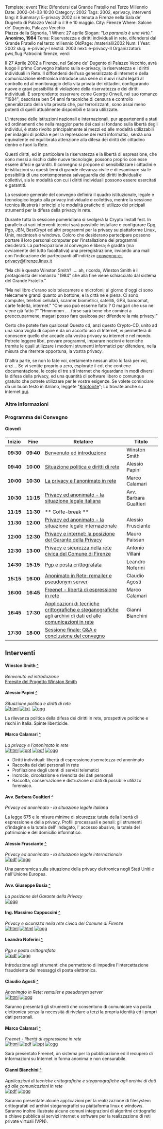 Template: event
Title: Difendersi dal Grande Fratello nel Terzo Millennio
Date: 2002-04-03 10:20
Category: 2002
Tags: 2002, eprivacy, interventi
lang: it
Summary: E-privacy 2002 si è tenuta a
         Firenze nella Sala de' Dugento di Palazzo Vecchio
         il 9 e 10 maggio.
City: Firenze
Where: Salone de' Dugento, Palazzo Vecchio<br/>Piazza della Signoria, 1
When: 27 aprile
Slogan: <i>"La paranoia è una virtù."</i><br><b>Anonimo, 1984</b>
Tema: Riservatezza e diritti individuali in rete, difendersi dal Grande Fratello nel terzo millennio
OldPage: /materiali/2002
Num: I
Year: 2002
slug: e-privacy-I
nextid: 2003
next: e-privacy-II
Organizzatori: pws,flug
Patrocini: firenze, verdi


Il 27 Aprile 2002 a Firenze, nel Salone de' Dugento di Palazzo Vecchio, avrà luogo il primo
Convegno italiano sulla e-privacy, la riservatezza e i diritti individuali in Rete.
Il diffondersi dell'uso generalizzato di internet e della comunicazione elettronica introduce
una serie di nuovi rischi legati al controllo ed al monitoraggio della vita privata dei cittadini,
configurando nuove e gravi possibilità di violazione della riservatezza e dei diritti individuali.
È sorprendente osservare come George Orwell, nel suo romanzo "1984", descrisse ben 54 anni fa
tecniche di censura e controllo generalizzato della vita privata che, pur terrorizzanti, sono
assai meno potenti di quelli attualmente disponibili e talora
utilizzate.

L'interesse delle istituzioni nazionali e internazionali, pur appartenenti a stati ed ordinamenti
che nella maggior parte dei casi si fondano sulla libertà degli individui, è stato rivolto
principalmente ai mezzi ed alle modalità utilizzabili per indagini di polizia e per la
repressione dei reati informatici, senza una equivalente ed equilibrata attenzione alla
difesa dei diritti del cittadino dentro e fuori la Rete.

Questi diritti, ed in particolare la riservatezza e la libertà di espressione, che sono
messi a rischio dalle nuove tecnologie, possono proprio con esse essere difesi e garantiti.
Il convegno si propone di sensibilizzare i cittadini e le istituzioni su questi temi di
grande rilevanza civile e di esaminare sia le possibilità di una contemporanea salvaguardia
dei diritti individuali e collettivi, sia le modalità con cui i diritti individuali possono
essere esercitati e garantiti.

La sessione generale del convegno definirà il quadro istituzionale, legale e tecnologico
legato alla privacy individuale e collettiva, mentre la sessione tecnica illustrerà i
principi e le modalità pratiche di utilizzo dei pricipali strumenti per la difesa della
privacy in rete.

Durante tutta la sessione pomeridiana si svolgerà la Crypto Install fest.
In parallelo ai vari interventi tecnici sarà possibile installare e configurare Gpg,
Pgp, JBN, BestCrypt ed altri programmi per la privacy su piattaforme Linux, Unix, macintosh e windows.
Coloro che desiderano partecipare possono portare il loro personal computer per
l'installazione dei programmi desiderati.
La partecipazione al convegno è libera; è gradita (ma ovviamente del tutto facoltativa)
una preregistrazione, inviando una mail con l'indicazione dei partecipanti all'indirizzo
convegno-e-privacy@firenze.linux.it

"Ma chi è questo Winston Smith? .... ah, ricordo, Winston Smith è il
protagonista del romanzo "1984" che alla fine viene schiacciato dal
sistema del Grande Fratello."

"Ma nel libro c'erano solo telecamere e microfoni; al giorno d'oggi ci sono telecamere grandi
quanto un bottone, e la città ne è piena. Ci sono computer, telefoni cellulari, scanner
biometrici, satelliti, GPS, bancomat, carte fedeltà, internet." 
"Che uso può esserne fatto ? O magari che uso ne viene già fatto ?" 
"Hmmmmm .... forse sarà bene che cominci a preoccuparmene, magari posso fare qualcosa per
difendere la mia privacy!" 

Certo che potete fare qualcosa! Questo cd, anzi questo Crypto-CD, unito ad una sana voglia
di capire e da un accorto uso di Internet, vi permetterà di conoscere quello che accade alla
vostra privacy su internet e nel mondo. 
Potrete leggere libri, provare programmi, imparare nozioni e tecniche tramite le quali
utilizzare i moderni strumenti informatici per difendere, nella misura che riterrete
opportuna, la vostra privacy.

D'altra parte, se non lo fate voi, certamente nessun altro lo farà per voi, anzi... 
Se vi sentite proprio a zero, esplorate il cd, che contiene documentazione, le copie di tre
siti Internet che riguardano in modi diversi la difesa della privacy, ed una quantità di
software libero o comunque gratuito che potrete utilizzare per le vostre esigenze. 
Se volete cominciare da un buon testo in italiano, leggete "[Kriptonite](./documenti/Kriptonite_libro.pdf)";
Lo trovate anche su internet [qui](http://www.kyuzz.org/anon/aggiorna.html). 

### Altre informazioni

### <a name="programma"></a>Programma del Convegno
 
#### <a name="day"></a>Giovedì

**Inizio** | **Fine** | **Relatore** | **Titolo** 
--- | --- | --- | --- 
**09:30** | **09:40** | [Benvenuto ed introduzione](#i1) | Winston Smith
**09:40** | **10:00** | [Situazione politica e diritti di rete](#i2) | Alessio Papini
**10:00** | **10:30** | [La privacy e l'anonimato in rete](#i3) | Marco Calamari
**10:30** | **11:15** | [Privacy ed anonimato - la situazione legale italiana](#i4) | Avv. Barbara Gualtieri
**11:15** | **11:30** | ** Coffe-break **
**11:30** | **12:00** | [Privacy ed anonimato - la situazione legale internazionale](#i5) | Alessio Frusciante
**12:00** | **12:30** | [Privacy e internet: la posizione del Garante della Privacy](#i6) | Mauro Paissan
**12:30** | **13:00** | [Privacy e sicurezza nella rete civica del Comune di Firenze](#i7) | Antonio Villani
**14:30** | **15:15** | [Pgp e posta crittografata](#i8) | Leandro Noferini
**15:15** | **16:00** | [Anonimato in Rete: remailer e pseudonym server](#i9) | Claudio Agosti
**16:00** | **16:45** | [Freenet - libertà di espressione in rete](#i10) | Marco Calamari
**16:45** | **17:30** | [Applicazioni di tecniche crittografiche e steganografiche agli archivi di dati ed alle comunicazioni in rete](#i11) | Gianni Bianchini
**17:30** | **18:00** | [Sessione finale: Q&amp;A e conclusione del convegno](#i12)


## <a name="interventi"></a>Interventi

#### <a name="i1"></a>Winston Smith [^](#day)
_Benvenuto ed introduzione_  
[Freesite del Progetto Winston Smith](http://pws.winstonsmith.org)

#### <a name="i2"></a>Alessio Papini [^](#day)
_Situazione politica e diritti di rete_  
[![html]({filename}/images/icon/pdf.png)](http://urna.winstonsmith.info/materiali/2002/atti/Situazione_politica_e_diritti_individuali_su_Internet.html)
[![txt]({filename}/images/icon/pdf.png)](http://urna.winstonsmith.info/materiali/2002/atti/Situazione_politica_e_diritti_individuali_su_Internet.txt).
[![ogg]({filename}/images/icon/sound.png)](http://urna.winstonsmith.info/materiali/2002/atti/audio/introduzione-q0.ogg)

La rilevanza politica della difesa dei diritti in rete,
prospettive politiche e rischi in Italia. Spinte liberticide. 

#### <a name="i3"></a>Marco Calamari [^](#day)
_La privacy e l'anonimato in rete_  
[![html]({filename}/images/icon/presentation.png)](http://urna.winstonsmith.info/materiali/2002/atti/Privacy_ed_anonimato_in_rete_10/index.htm)
[![ppt]({filename}/images/icon/presentation.png)](http://urna.winstonsmith.info/materiali/2002/atti/Privacy_ed_anonimato_in_rete_10.ppt)
[![pdf]({filename}/images/icon/pdf.png)](http://urna.winstonsmith.info/materiali/2002/atti/Privacy_ed_anonimato_in_rete_10.pdf)
[![ogg]({filename}/images/icon/sound.png)](http://urna.winstonsmith.info/materiali/2002/atti/audio/privacy-ed-anonimato-q0.ogg)

- Diritti individuali: libertà di espressione,riservatezza ed anonimato 
- Raccolta dei dati personali in rete
- Profilazione degli utenti di servizi telematici 
- Incrocio, circolazione e rivendita dei dati personali 
- Raccolta, conservazione e distruzione di dati di possibile utilizzo forensico. 

#### <a name="i4"></a>Avv. Barbara Gualtieri [^](#day)
_Privacy ed anonimato - la situazione legale italiana_  

La legge 675 e le misure minime di sicurezza: tutela della libertà di espressione e della privacy. 
Profili processuali e penali: gli strumenti d'indagine e la tutela dell' indagato,
l' accesso abusivo, la tutela del patrimonio e del domicilio informatico. 

#### <a name="i5"></a>Alessio Frusciante [^](#day)
_Privacy ed anonimato - la situazione legale internazionale_  
[![pdf]({filename}/images/icon/presentation.png)](http://urna.winstonsmith.info/materiali/2002/atti/situazione_internazionale/privacy.pdf)
[![ogg]({filename}/images/icon/sound.png)](http://urna.winstonsmith.info/materiali/2002/atti/audio/situazione-internazionale-q0.ogg) 

Una panoramica sulla situazione della privacy elettronica negli Stati Uniti e nell'Unione Europea.

#### <a name="i6"></a>Avv. Giuseppe Busia [^](#day)
_La posizione del Garante della Privacy_  
[![ogg]({filename}/images/icon/sound.png)](http://urna.winstonsmith.info/materiali/2002/atti/audio/posizione-garante-q0.ogg) 

#### <a name="i7"></a>Ing. Massimo Cappuccini [^](#day)
_Privacy e sicurezza nella rete civica del Comune di Firenze_  
[![html]({filename}/images/icon/presentation.png)](http://urna.winstonsmith.info/materiali/2002/atti/Privacy_e_sicurezza_nella_rete_civica_del_Comune/index.htm)
[![html]({filename}/images/icon/presentation.png)](http://urna.winstonsmith.info/materiali/2002/atti/Privacy_e_sicurezza_nella_rete_civica_del_Comune/Privacy_e_sicurezza_nella_rete_civica_del_Comune.ppt)
[![ogg]({filename}/images/icon/sound.png)](http://urna.winstonsmith.info/materiali/2002/atti/audio/comune-firenze-q0.ogg) 

#### <a name="i8"></a>Leandro Noferini [^](#day)
_Pgp e posta crittografata_  
[![pdf]({filename}/images/icon/presentation.png)](http://urna.winstonsmith.info/materiali/2002/atti/pgp-privacy.pdf)
[![ogg]({filename}/images/icon/sound.png)](http://urna.winstonsmith.info/materiali/2002/atti/audio/gnupg-q0.ogg) 

Introduzione agli strumenti che permettono di impedire l'intercettazione
fraudolenta dei messaggi di posta elettronica.

#### <a name="i9"></a>Claudio Agosti [^](#day)
_Anonimato in Rete: remailer e pseudonym server_  
[![html]({filename}/images/icon/presentation.png)](http://urna.winstonsmith.info/materiali/2002/atti/remailer/Start.html)
[![ogg]({filename}/images/icon/sound.png)](http://urna.winstonsmith.info/materiali/2002/atti/audio/anonymous-remailer-q0.ogg) 

Saranno presentati gli strumenti che consentono di comunicare via posta
elettronica senza la necessità di rivelare a terzi la propria identità
ed i propri dati personali. 

#### <a name="i10"></a>Marco Calamari [^](#day) 
_Freenet - libertà di espressione in rete_  
[![html]({filename}/images/icon/presentation.png)](http://urna.winstonsmith.info/materiali/2002/atti/Freenet_un_cammino_di_liberta_10/index.htm)
[![pdf]({filename}/images/icon/presentation.png)](http://urna.winstonsmith.info/materiali/2002/atti/Freenet_un_cammino_di_liberta_10.pdf)
[![ppt]({filename}/images/icon/presentation.png)](http://urna.winstonsmith.info/materiali/2002/atti/Freenet_un_cammino_di_liberta_10.ppt)
[![ogg]({filename}/images/icon/sound.png)](http://urna.winstonsmith.info/materiali/2002/atti/audio/freenet-q0.ogg)

Sarà presentato Freenet, un sistema per la pubblicazione ed il recupero
di informazioni su Internet in forma anonima e non censurabile.

#### <a name="i11"></a>Gianni Bianchini [^](#day)
_Applicazioni di tecniche crittografiche e steganografiche agli archivi di dati ed alle comunicazioni in rete_  
[![pdf]({filename}/images/icon/presentation.png)](http://urna.winstonsmith.info/materiali/2002/atti/applicazioni_di_crittografia/crypto.pdf)
[![ogg]({filename}/images/icon/sound.png)](http://urna.winstonsmith.info/materiali/2002/atti/audio/cryptostegovpn-q0.ogg) 

Saranno presentate alcune applicazioni per la realizzazione di filesystem
crittografati ed archivi steganografici su piattaforma linux e windows.
Saranno inoltre illustrate alcune comuni integrazioni di algoritmi
crittografici a chiave pubblica ai servizi internet e software per la
realizzazione di reti private virtuali (VPN).

